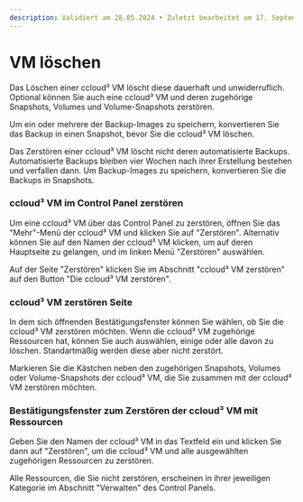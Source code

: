 ```yaml
---
description: Validiert am 28.05.2024 • Zuletzt bearbeitet am 17. September 2024
---
```


# VM löschen

Das Löschen einer ccloud³ VM löscht diese dauerhaft und unwiderruflich. Optional können Sie auch eine ccloud³ VM und deren zugehörige Snapshots, Volumes und Volume-Snapshots zerstören.

Um ein oder mehrere der Backup-Images zu speichern, konvertieren Sie das Backup in einen Snapshot, bevor Sie die ccloud³ VM löschen.

Das Zerstören einer ccloud³ VM löscht nicht deren automatisierte Backups. Automatisierte Backups bleiben vier Wochen nach ihrer Erstellung bestehen und verfallen dann. Um Backup-Images zu speichern, konvertieren Sie die Backups in Snapshots.



### ccloud³ VM im Control Panel zerstören

Um eine ccloud³ VM über das Control Panel zu zerstören, öffnen Sie das "Mehr"-Menü der ccloud³ VM und klicken Sie auf "Zerstören". Alternativ können Sie auf den Namen der ccloud³ VM klicken, um auf deren Hauptseite zu gelangen, und im linken Menü "Zerstören" auswählen.

Auf der Seite "Zerstören" klicken Sie im Abschnitt "ccloud³ VM zerstören" auf den Button "Die ccloud³ VM zerstören".



### **ccloud³ VM zerstören Seite**

In dem sich öffnenden Bestätigungsfenster können Sie wählen, ob Sie die ccloud³ VM zerstören möchten. Wenn die ccloud³ VM zugehörige Ressourcen hat, können Sie auch auswählen, einige oder alle davon zu löschen. Standartmäßig werden diese aber nicht zerstört.

Markieren Sie die Kästchen neben den zugehörigen Snapshots, Volumes oder Volume-Snapshots der ccloud³ VM, die Sie zusammen mit der ccloud³ VM zerstören möchten.



### **Bestätigungsfenster zum Zerstören der ccloud³ VM mit Ressourcen**

Geben Sie den Namen der ccloud³ VM in das Textfeld ein und klicken Sie dann auf "Zerstören", um die ccloud³ VM und alle ausgewählten zugehörigen Ressourcen zu zerstören.

Alle Ressourcen, die Sie nicht zerstören, erscheinen in ihrer jeweiligen Kategorie im Abschnitt "Verwalten" des Control Panels.
